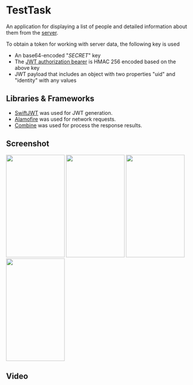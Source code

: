 # TestTask
An application for displaying a list of people and detailed information about them from the [server](http://opn-interview-service.nn.r.appspot.com/). 

To obtain a token for working with server data, the following key is used
- An base64-encoded "$SECRET$" key
- The [JWT authorization bearer](https://jwt.io/) is HMAC 256 encoded based on the above key
- JWT payload that includes an object with two properties "uid" and "identity" with any values

## Libraries & Frameworks
- [SwiftJWT](https://github.com/Kitura/Swift-JWT) was used for JWT generation.
- [Alamofire](https://github.com/Alamofire/Alamofire) was used for network requests.
- [Combine](https://developer.apple.com/documentation/combine) was used for process the response results.

## Screenshot
<p float="left">
<img src="https://user-images.githubusercontent.com/68379006/192337064-6e4f6559-2fde-4658-bc76-04f18dbc337b.png" width="160" height="280">
<img src="https://user-images.githubusercontent.com/68379006/192337061-ff9ad9ac-4a53-401c-8a4a-f1886d01e494.png" width="160" height="280">
<img src="https://user-images.githubusercontent.com/68379006/192337058-45bd55c8-c117-4240-9d27-2fe43b270e18.png" width="160" height="280">
<img src="https://user-images.githubusercontent.com/68379006/192337054-573b3138-328e-44ab-ab90-11b3dab80a46.png" width="160" height="280">
</p>

## Video

